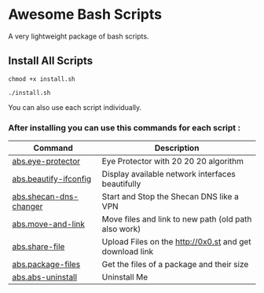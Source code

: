 # Awesome Bash Scripts

A very lightweight package of bash scripts.




## Install All Scripts

```
chmod +x install.sh
```

```
./install.sh
```


You can also use each script individually.


### After installing you can use this commands for each script :
| Command                                          | Description                              |
| ------------------------------------------------ | ---------------------------------------- |
| [abs.eye-protector](<Scripts/Eye Protector>) | Eye Protector with 20 20 20 algorithm          |
| [abs.beautify-ifconfig](<Scripts/Beautify Ifconfig>)            | Display available network interfaces beautifully |
| [abs.shecan-dns-changer](<Scripts/Shecan DNS Changer>)             | Start and Stop the Shecan DNS like a VPN          |
| [abs.move-and-link](<Scripts/Move And Link>) | Move files and link to new path (old path also work)          |
| [abs.share-file](<Scripts/Share File>) | Upload Files on the http://0x0.st and get download link          |
| [abs.package-files](<Scripts/Package Files>) | Get the files of a package and their size           |
| [abs.abs-uninstall](<Scripts/ABS Uninstall>) | Uninstall Me          |






